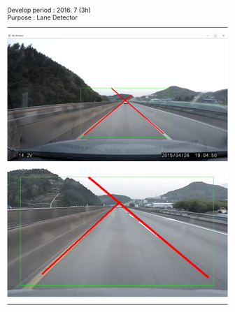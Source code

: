 Develop period : 2016. 7 (3h) <br />
Purpose : Lane Detector <br />

<hr />

![original](https://github.com/uareuni/Cpp_OpenCV_LaneDetection/blob/master/detect1.png)
<br />

![original](https://github.com/uareuni/Cpp_OpenCV_LaneDetection/blob/master/detect2.png)
<hr />

